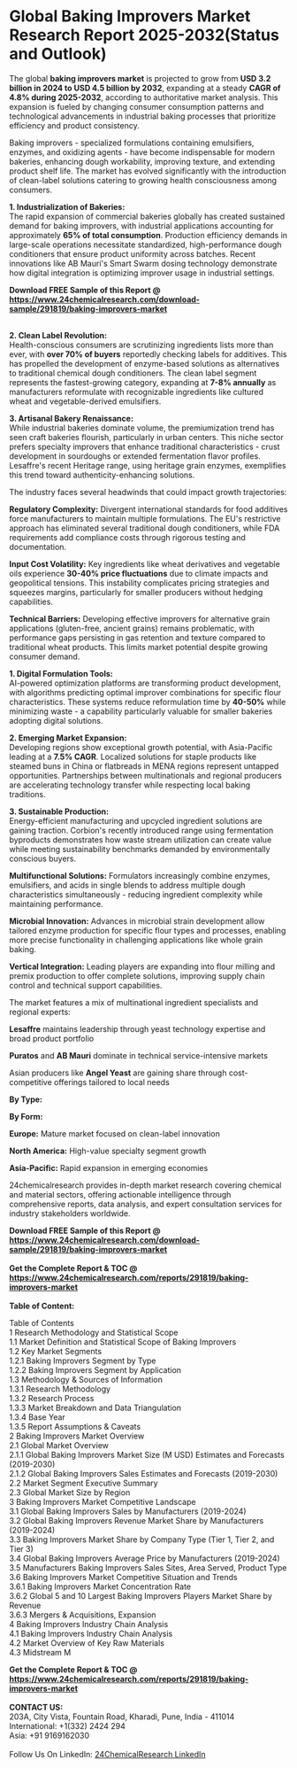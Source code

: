 <h1>Global Baking Improvers Market Research Report 2025-2032(Status and Outlook)</h1><p>The global <strong>baking improvers market</strong> is projected to grow from <strong>USD 3.2 billion in 2024 to USD 4.5 billion by 2032</strong>, expanding at a steady <strong>CAGR of 4.8% during 2025-2032</strong>, according to authoritative market analysis. This expansion is fueled by changing consumer consumption patterns and technological advancements in industrial baking processes that prioritize efficiency and product consistency.</p><p>Baking improvers - specialized formulations containing emulsifiers, enzymes, and oxidizing agents - have become indispensable for modern bakeries, enhancing dough workability, improving texture, and extending product shelf life. The market has evolved significantly with the introduction of clean-label solutions catering to growing health consciousness among consumers.</p><p><strong>1. Industrialization of Bakeries:</strong><br>
The rapid expansion of commercial bakeries globally has created sustained demand for baking improvers, with industrial applications accounting for approximately <strong>65% of total consumption</strong>. Production efficiency demands in large-scale operations necessitate standardized, high-performance dough conditioners that ensure product uniformity across batches. Recent innovations like AB Mauri's Smart Swarm dosing technology demonstrate how digital integration is optimizing improver usage in industrial settings.</p><div><b>Download FREE Sample of this Report @ 
            <a href="https://www.24chemicalresearch.com/download-sample/291819/baking-improvers-market">
            https://www.24chemicalresearch.com/download-sample/291819/baking-improvers-market</a></b></div><br><p><strong>2. Clean Label Revolution:</strong><br>
Health-conscious consumers are scrutinizing ingredients lists more than ever, with <strong>over 70% of buyers</strong> reportedly checking labels for additives. This has propelled the development of enzyme-based solutions as alternatives to traditional chemical dough conditioners. The clean label segment represents the fastest-growing category, expanding at <strong>7-8% annually</strong> as manufacturers reformulate with recognizable ingredients like cultured wheat and vegetable-derived emulsifiers.</p><p><strong>3. Artisanal Bakery Renaissance:</strong><br>
While industrial bakeries dominate volume, the premiumization trend has seen craft bakeries flourish, particularly in urban centers. This niche sector prefers specialty improvers that enhance traditional characteristics - crust development in sourdoughs or extended fermentation flavor profiles. Lesaffre's recent Heritage range, using heritage grain enzymes, exemplifies this trend toward authenticity-enhancing solutions.</p><p>The industry faces several headwinds that could impact growth trajectories:</p><p><strong>Regulatory Complexity:</strong> Divergent international standards for food additives force manufacturers to maintain multiple formulations. The EU's restrictive approach has eliminated several traditional dough conditioners, while FDA requirements add compliance costs through rigorous testing and documentation.</p><p><strong>Input Cost Volatility:</strong> Key ingredients like wheat derivatives and vegetable oils experience <strong>30-40% price fluctuations</strong> due to climate impacts and geopolitical tensions. This instability complicates pricing strategies and squeezes margins, particularly for smaller producers without hedging capabilities.</p><p><strong>Technical Barriers:</strong> Developing effective improvers for alternative grain applications (gluten-free, ancient grains) remains problematic, with performance gaps persisting in gas retention and texture compared to traditional wheat products. This limits market potential despite growing consumer demand.</p><p><strong>1. Digital Formulation Tools:</strong><br>
AI-powered optimization platforms are transforming product development, with algorithms predicting optimal improver combinations for specific flour characteristics. These systems reduce reformulation time by <strong>40-50%</strong> while minimizing waste - a capability particularly valuable for smaller bakeries adopting digital solutions.</p><p><strong>2. Emerging Market Expansion:</strong><br>
Developing regions show exceptional growth potential, with Asia-Pacific leading at a <strong>7.5% CAGR</strong>. Localized solutions for staple products like steamed buns in China or flatbreads in MENA regions represent untapped opportunities. Partnerships between multinationals and regional producers are accelerating technology transfer while respecting local baking traditions.</p><p><strong>3. Sustainable Production:</strong><br>
Energy-efficient manufacturing and upcycled ingredient solutions are gaining traction. Corbion's recently introduced range using fermentation byproducts demonstrates how waste stream utilization can create value while meeting sustainability benchmarks demanded by environmentally conscious buyers.</p><p><strong>Multifunctional Solutions:</strong> Formulators increasingly combine enzymes, emulsifiers, and acids in single blends to address multiple dough characteristics simultaneously - reducing ingredient complexity while maintaining performance.</p><p><strong>Microbial Innovation:</strong> Advances in microbial strain development allow tailored enzyme production for specific flour types and processes, enabling more precise functionality in challenging applications like whole grain baking.</p><p><strong>Vertical Integration:</strong> Leading players are expanding into flour milling and premix production to offer complete solutions, improving supply chain control and technical support capabilities.</p><p>The market features a mix of multinational ingredient specialists and regional experts:</p><p><strong>Lesaffre</strong> maintains leadership through yeast technology expertise and broad product portfolio</p><p><strong>Puratos</strong> and <strong>AB Mauri</strong> dominate in technical service-intensive markets</p><p>Asian producers like <strong>Angel Yeast</strong> are gaining share through cost-competitive offerings tailored to local needs</p><p><strong>By Type:</strong></p><p><strong>By Form:</strong></p><p><strong>Europe:</strong> Mature market focused on clean-label innovation</p><p><strong>North America:</strong> High-value specialty segment growth</p><p><strong>Asia-Pacific:</strong> Rapid expansion in emerging economies</p><p>24chemicalresearch provides in-depth market research covering chemical and material sectors, offering actionable intelligence through comprehensive reports, data analysis, and expert consultation services for industry stakeholders worldwide.</p><div><b>Download FREE Sample of this Report @ 
            <a href="https://www.24chemicalresearch.com/download-sample/291819/baking-improvers-market">
            https://www.24chemicalresearch.com/download-sample/291819/baking-improvers-market</a></b></div><br><div><b>Get the Complete Report & TOC @ 
            <a href="https://www.24chemicalresearch.com/reports/291819/baking-improvers-market">
            https://www.24chemicalresearch.com/reports/291819/baking-improvers-market</a></b></div><br>
            <b>Table of Content:</b><p>Table of Contents<br />
1 Research Methodology and Statistical Scope<br />
1.1 Market Definition and Statistical Scope of Baking Improvers<br />
1.2 Key Market Segments<br />
1.2.1 Baking Improvers Segment by Type<br />
1.2.2 Baking Improvers Segment by Application<br />
1.3 Methodology & Sources of Information<br />
1.3.1 Research Methodology<br />
1.3.2 Research Process<br />
1.3.3 Market Breakdown and Data Triangulation<br />
1.3.4 Base Year<br />
1.3.5 Report Assumptions & Caveats<br />
2 Baking Improvers Market Overview<br />
2.1 Global Market Overview<br />
2.1.1 Global Baking Improvers Market Size (M USD) Estimates and Forecasts (2019-2030)<br />
2.1.2 Global Baking Improvers Sales Estimates and Forecasts (2019-2030)<br />
2.2 Market Segment Executive Summary<br />
2.3 Global Market Size by Region<br />
3 Baking Improvers Market Competitive Landscape<br />
3.1 Global Baking Improvers Sales by Manufacturers (2019-2024)<br />
3.2 Global Baking Improvers Revenue Market Share by Manufacturers (2019-2024)<br />
3.3 Baking Improvers Market Share by Company Type (Tier 1, Tier 2, and Tier 3)<br />
3.4 Global Baking Improvers Average Price by Manufacturers (2019-2024)<br />
3.5 Manufacturers Baking Improvers Sales Sites, Area Served, Product Type<br />
3.6 Baking Improvers Market Competitive Situation and Trends<br />
3.6.1 Baking Improvers Market Concentration Rate<br />
3.6.2 Global 5 and 10 Largest Baking Improvers Players Market Share by Revenue<br />
3.6.3 Mergers & Acquisitions, Expansion<br />
4 Baking Improvers Industry Chain Analysis<br />
4.1 Baking Improvers Industry Chain Analysis<br />
4.2 Market Overview of Key Raw Materials<br />
4.3 Midstream M</p><div><b>Get the Complete Report & TOC @ 
            <a href="https://www.24chemicalresearch.com/reports/291819/baking-improvers-market">
            https://www.24chemicalresearch.com/reports/291819/baking-improvers-market</a></b></div><br><b>CONTACT US:</b><br>
            203A, City Vista, Fountain Road, Kharadi, Pune, India - 411014<br>
            International: +1(332) 2424 294<br>
            Asia: +91 9169162030 <br><br>
            Follow Us On LinkedIn: <a href="https://www.linkedin.com/company/24chemicalresearch/">24ChemicalResearch LinkedIn</a>